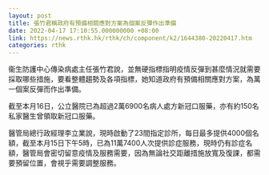 ```yaml
---
layout: post
title: 張竹君稱政府有預備相關應對方案為個案反彈作出準備
date: 2022-04-17 17:10:55.000000000 +08:00
link: https://news.rthk.hk/rthk/ch/component/k2/1644380-20220417.htm
categories: rthk
---
```


衞生防護中心傳染病處主任張竹君說，並無硬指標指明疫情反彈到甚麼情況就需要採取哪些措施，要看整體趨勢及各項指標，她知道政府有預備相關應對方案，為萬一個案反彈而作出準備。

截至本月16日，公立醫院已為超過2萬6900名病人處方新冠口服藥，亦有約150名私家醫生曾領取新冠口服藥。

醫管局總行政經理李立業說，現時啟動了23間指定診所，每日最多提供4000個名額，截至本月15日下午5時，已為11萬7400人次提供診症服務，現時仍有診症名額，醫管局會密切留意疫情及服務需要，因為無論社交距離措施放寬及復課，都需要預留位置，會視乎需要調整服務。
